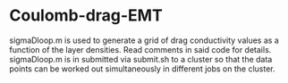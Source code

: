# Coulomb-drag-EMT
sigmaDloop.m is used to generate a grid of drag conductivity values as a function of the layer densities. 
Read comments in said code for details.
sigmaDloop.m is in submitted via submit.sh to a cluster so that the data points can be worked out simultaneously in different jobs on the cluster.

